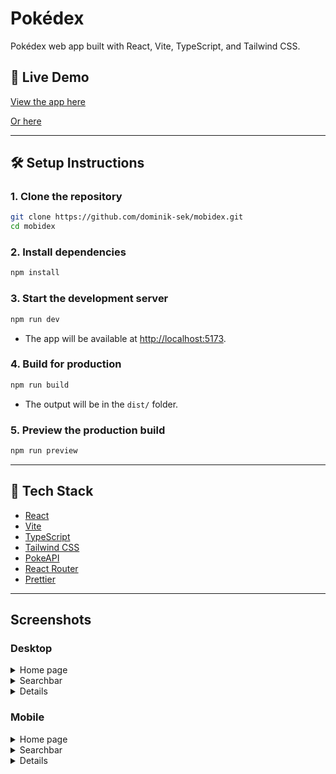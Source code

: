 # Pokédex

Pokédex web app built with React, Vite, TypeScript, and Tailwind CSS.

## 🚀 Live Demo

[View the app here](https://pokedex.dominiksek.pl/)

[Or here](https://mobidex.vercel.app/)

---

## 🛠️ Setup Instructions

### 1. Clone the repository
```bash
git clone https://github.com/dominik-sek/mobidex.git
cd mobidex
```

### 2. Install dependencies
```bash
npm install
```

### 3. Start the development server
```bash
npm run dev
```
- The app will be available at [http://localhost:5173](http://localhost:5173).

### 4. Build for production
```bash
npm run build
```
- The output will be in the `dist/` folder.

### 5. Preview the production build
```bash
npm run preview
```

---

## 🧰 Tech Stack
- [React](https://react.dev/)
- [Vite](https://vitejs.dev/)
- [TypeScript](https://www.typescriptlang.org/)
- [Tailwind CSS](https://tailwindcss.com/)
- [PokeAPI](https://pokeapi.co/)
- [React Router](https://reactrouter.com/)
- [Prettier](https://prettier.io/)

---
## Screenshots


### Desktop
<details>
<summary>Home page</summary>
<img width="1862" height="1014" alt="image" src="https://github.com/user-attachments/assets/34c30c2c-7ce6-46e6-8e95-13ef2e42e72e" />
</details>

<details>
<summary>Searchbar</summary>
<img width="1862" height="1014" alt="chrome_5ZUsAFNKqb" src="https://github.com/user-attachments/assets/69689446-dd65-46b7-b004-e4c9c2b0d3c6" />
</details>

<details>
<summary>Details</summary>
<img width="1557" height="1629" alt="mobidex vercel app_pokemon_11" src="https://github.com/user-attachments/assets/33793872-1361-46b6-8fb9-754108f21670" />
</details>

### Mobile

<details>
<summary>Home page</summary>
<img width="375" height="667" alt="image" src="https://github.com/user-attachments/assets/f14503ce-8b03-4d55-bc91-4211a1d65d45" />
</details>

<details>
<summary>Searchbar</summary>
<img width="375" height="667" alt="image" src="https://github.com/user-attachments/assets/0988355b-e6dc-4fc8-a51c-c3c5ca9c3726" />
</details>

<details>
<summary>Details</summary>
  [DIRECT LINK TO IMAGE](https://github.com/user-attachments/assets/e0f9fa63-6263-4a96-a5cc-018c97116e2a)
  (image is too large to show up in a readme)
  
</details>
